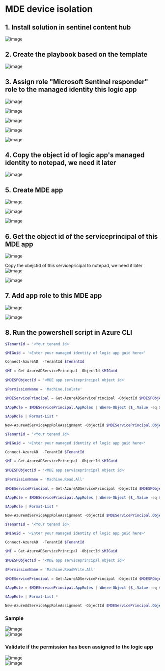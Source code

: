 # MDE device isolation

## 1. Install solution in sentinel content hub
![image](https://github.com/guguji666666/GJS-Sentinel-Tips/assets/96930989/bd4e7927-b1cf-4868-af31-10501d46424a)

## 2. Create the playbook based on the template
![image](https://github.com/guguji666666/GJS-Sentinel-Tips/assets/96930989/8db6a203-48ec-490b-a9c9-57eef60beab1)

## 3. Assign role "Microsoft Sentinel responder" role to the managed identity this logic app
![image](https://github.com/guguji666666/GJS-Sentinel-Tips/assets/96930989/245b3dc9-1f82-4ce3-a21f-1e6ba6bfcc1e)

![image](https://github.com/guguji666666/GJS-Sentinel-Tips/assets/96930989/e3a36cfb-adbb-460e-92ed-6a985512e7a9)

![image](https://github.com/guguji666666/GJS-Sentinel-Tips/assets/96930989/be7e1d9b-98f1-4167-9772-5d7c7d13aaa9)

![image](https://github.com/guguji666666/GJS-Sentinel-Tips/assets/96930989/5990fe1c-42ea-4616-b75f-7b3e912129a1)

![image](https://github.com/guguji666666/GJS-Sentinel-Tips/assets/96930989/1e3e8209-2bcd-4d87-8674-4249432ed08f)

## 4. Copy the object id of logic app's managed identity to notepad, we need it later
![image](https://github.com/guguji666666/GJS-Sentinel-Tips/assets/96930989/63f91395-1616-436a-9286-c437197c8275)

## 5. Create MDE app

![image](https://github.com/guguji666666/GJS-Sentinel-Tips/assets/96930989/a3fa9a3f-2a08-4e7d-abb5-b48e138ab613)

![image](https://github.com/guguji666666/GJS-Sentinel-Tips/assets/96930989/83a440e5-ea9d-4386-951e-753aa2af1764)

![image](https://github.com/guguji666666/GJS-Sentinel-Tips/assets/96930989/aa05a78e-71a2-4725-827d-a2cbff06f701)

## 6. Get the object id of the serviceprincipal of this MDE app
![image](https://github.com/guguji666666/GJS-Sentinel-Tips/assets/96930989/5c806be1-ef30-4d8b-a1c5-e75127470a52)

Copy the obejctid of this servicepricipal to notepad, we need it later
![image](https://github.com/guguji666666/GJS-Sentinel-Tips/assets/96930989/059a354f-7cd6-4ec5-a148-3ae28f0fe41a)

![image](https://github.com/guguji666666/GJS-Sentinel-Tips/assets/96930989/23947b28-1d0b-47fb-ab5f-c05bc61ba546)

## 7. Add app role to this MDE app
![image](https://github.com/guguji666666/GJS-Sentinel-Tips/assets/96930989/f6d1661e-c117-40ed-8b87-9e700a6ab06e)

![image](https://github.com/guguji666666/GJS-Sentinel-Tips/assets/96930989/f0929288-0d7c-43a9-9ba9-f320ab127c95)


## 8. Run the powershell script in Azure CLI

```powershell
$TenantId = '<Your tenand id>'

$MIGuid = '<Enter your managed identity of logic app guid here>' 

Connect-AzureAD  -TenantId $TenantId
    
$MI = Get-AzureADServicePrincipal -ObjectId $MIGuid 
    
$MDESPObjectId = '<MDE app serviceprincipal object id>' 
    
$PermissionName = 'Machine.Isolate'
    
$MDEServicePrincipal = Get-AzureADServicePrincipal -ObjectId $MDESPObjectId
    
$AppRole = $MDEServicePrincipal.AppRoles | Where-Object {$_.Value -eq $PermissionName -and $_.AllowedMemberTypes -contains 'Application'}

$AppRole | Format-List *

New-AzureAdServiceAppRoleAssignment -ObjectId $MDEServicePrincipal.ObjectId -PrincipalId $MI.ObjectId ` -ResourceId $MDEServicePrincipal.ObjectId -Id $AppRole.Id
```

```powershell
$TenantId = '<Your tenand id>'

$MIGuid = '<Enter your managed identity of logic app guid here>' 

Connect-AzureAD  -TenantId $TenantId
    
$MI = Get-AzureADServicePrincipal -ObjectId $MIGuid 
    
$MDESPObjectId = '<MDE app serviceprincipal object id>' 
    
$PermissionName = 'Machine.Read.All'
    
$MDEServicePrincipal = Get-AzureADServicePrincipal -ObjectId $MDESPObjectId
    
$AppRole = $MDEServicePrincipal.AppRoles | Where-Object {$_.Value -eq $PermissionName -and $_.AllowedMemberTypes -contains 'Application'}

$AppRole | Format-List *

New-AzureAdServiceAppRoleAssignment -ObjectId $MDEServicePrincipal.ObjectId -PrincipalId $MI.ObjectId ` -ResourceId $MDEServicePrincipal.ObjectId -Id $AppRole.Id
```

```powershell
$TenantId = '<Your tenand id>'

$MIGuid = '<Enter your managed identity of logic app guid here>' 

Connect-AzureAD  -TenantId $TenantId
    
$MI = Get-AzureADServicePrincipal -ObjectId $MIGuid 
    
$MDESPObjectId = '<MDE app serviceprincipal object id>' 
    
$PermissionName = 'Machine.ReadWrite.All'
    
$MDEServicePrincipal = Get-AzureADServicePrincipal -ObjectId $MDESPObjectId
    
$AppRole = $MDEServicePrincipal.AppRoles | Where-Object {$_.Value -eq $PermissionName -and $_.AllowedMemberTypes -contains 'Application'}

$AppRole | Format-List *

New-AzureAdServiceAppRoleAssignment -ObjectId $MDEServicePrincipal.ObjectId -PrincipalId $MI.ObjectId ` -ResourceId $MDEServicePrincipal.ObjectId -Id $AppRole.Id
```

### Sample
![image](https://github.com/guguji666666/GJS-Sentinel-Tips/assets/96930989/a73c30ed-dbce-4581-9f50-abea10d9988c) <br>
![image](https://github.com/guguji666666/GJS-Sentinel-Tips/assets/96930989/d633bc15-c5a7-4dfa-8b98-fa62383d6c66) <br>

### Validate if the permission has been assigned to the logic app
![image](https://github.com/guguji666666/GJS-Sentinel-Tips/assets/96930989/7d42249f-1ee9-412a-be67-091a98bb7d46) <br>
![image](https://github.com/guguji666666/GJS-Sentinel-Tips/assets/96930989/2c6591a5-0e2c-4a16-be97-3d3a9b8c4dbc)



